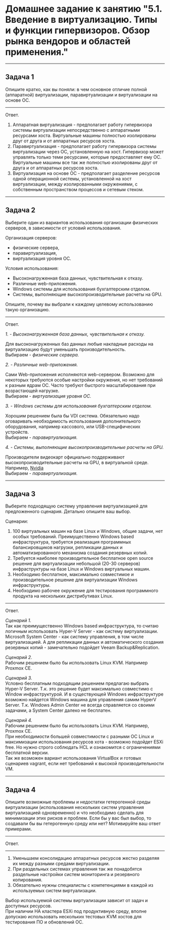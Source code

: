 
# Домашнее задание к занятию "5.1. Введение в виртуализацию. Типы и функции гипервизоров. Обзор рынка вендоров и областей применения."

---

## Задача 1

Опишите кратко, как вы поняли: в чем основное отличие полной (аппаратной) виртуализации, паравиртуализации и виртуализации на основе ОС.

---

Ответ.

1. Аппаратная виртуализация - предполагает работу гипервизора системы виртуализации непосредственно с аппаратными ресурсами хоста. Виртуальные машины полностью изолированы друг от друга и от аппаратных ресурсов хоста.   
2. Паравиртуализация - предполагает работу гипервизора системы виртуализации через ОС, установленную на хост. Гипервизор может управлять только теми ресурсами, которые предоставляет ему ОС. Виртуальные машины все так же полностью изолированы друг от друга и от аппаратных ресурсов хоста.  
3. Виртуализация на основе ОС - предполагает разделение ресурсов одной операционной системы, установленной на хост виртуализации, между изолированными окружениями, с собственным пространством процессов и сетевым стеком.    

---
## Задача 2

Выберите один из вариантов использования организации физических серверов, в зависимости от условий использования.

Организация серверов:
- физические сервера,
- паравиртуализация,
- виртуализация уровня ОС.

Условия использования:
- Высоконагруженная база данных, чувствительная к отказу.
- Различные web-приложения.
- Windows системы для использования бухгалтерским отделом.
- Системы, выполняющие высокопроизводительные расчеты на GPU.

Опишите, почему вы выбрали к каждому целевому использованию такую организацию.

---

Ответ.

*1. - Высоконагруженная база данных, чувствительная к отказу.*  

Для высоконагруженных баз данных любые накладные расходы на виртуализацию будут уменьшать производительность.  
Выбираем - *физические сервера.*  

*2. - Различные web-приложения.* 

Сами Web-приложения исполняются web-сервером. Возможно для некоторых требуются особые настройки окружения, но нет требований к разным ядрам ОС. Часто требуют быстрого масштабирования при возрастающей нагрузке.  
Выбираем - *виртуализация уровня ОС.*

*3. - Windows системы для использования бухгалтерским отделом.*  

Хорошим решением была бы VDI система. Обязательно надо оговаривать необходимость использования дополнительного оборудования, например кассового, или USB-специфических устройств.  
Выбираем - *паравиртуализация.*

*4. - Системы, выполняющие высокопроизводительные расчеты на GPU.*  

Производители видеокарт официально поддерживают высокопроизводительные расчеты на GPU, в виртуальной среде. Например, [Nvidia](https://docs.nvidia.com/grid/latest/grid-vgpu-release-notes-microsoft-windows-server/index.html)  
Выбираем - *паравиртуализация.*


---
## Задача 3

Выберите подходящую систему управления виртуализацией для предложенного сценария. Детально опишите ваш выбор.

Сценарии:

1. 100 виртуальных машин на базе Linux и Windows, общие задачи, нет особых требований. Преимущественно Windows based инфраструктура, требуется реализация программных балансировщиков нагрузки, репликации данных и автоматизированного механизма создания резервных копий.
2. Требуется наиболее производительное бесплатное open source решение для виртуализации небольшой (20-30 серверов) инфраструктуры на базе Linux и Windows виртуальных машин.
3. Необходимо бесплатное, максимально совместимое и производительное решение для виртуализации Windows инфраструктуры.
4. Необходимо рабочее окружение для тестирования программного продукта на нескольких дистрибутивах Linux.

---

Ответ.

*Сценарий 1.*  
Так как преимущественно Windows based инфраструктура, то считаю логичным использовать Hyper-V Server - как систему виртуализации. Microsoft System Center - как систему управления, в том числе виртуализацией. А для репликации данных и автоматического создания резервных копий - замечательно подойдет Veeam Backup&Replication.    

*Сценарий 2.*  
Рабочим решением было бы использовать Linux KVM. Например Proxmox CE.

*Сценарий 3.*  
Условно бесплатным подходящим решением предлагаю выбрать Hyper-V Server. Т.к. это решение будет максимально совместимо c Window инфраструктурой. И в существующей Windows инфраструктуре возможно найдется Windows машина для управления самим HyperV Server. Т.к. Windows Admin Center не всегда справляется со своими задачами, а System Center далеко не бесплатен.     

*Сценарий 4.*  
Рабочим решением было бы использовать Linux KVM. Например, Proxmox CE.  
При необходимости большей совместимости с разными ОС Linux и максимизации использования ресурсов хота - возможно подойдет ESXi free. Но нужно строго соблюдать HCL и ознакомится с ограничениями бесплатной версии.  
Так же возможен вариант использования VirtualBox и готовых сценариев vagrant, если нет требований к высокой производительности VM.

---
## Задача 4

Опишите возможные проблемы и недостатки гетерогенной среды виртуализации (использования нескольких систем управления виртуализацией одновременно) и что необходимо сделать для минимизации этих рисков и проблем. Если бы у вас был выбор, то создавали бы вы гетерогенную среду или нет? Мотивируйте ваш ответ примерами.

---

Ответ.

---

1. Уменьшаем консолидацию аппаратных ресурсов жестко разделяя их между разными средами виртуализации.  
2. При раздельных системах управления так же понадобятся раздельные настройки систем мониторинга и резервного копирования.  
3. Обязательно нужны специалисты с компетенциями в каждой из используемых систем виртуализации.  

Выбор используемой системы виртуализации зависит от задач и доступных ресурсов.  
При наличии HA кластера ESXi под продуктивную среду, вполне допускаю использовать нескольких тестовых KVM хостов для тестирования ПО и обновлений ОС.

